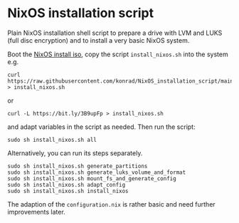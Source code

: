 # NixOS installation script


Plain NixOS installation shell script to prepare a drive with LVM and
LUKS (full disc encryption) and to install a very basic NixOS system.

Boot the [NixOS install iso](https://nixos.org/download.html), copy
the script `install_nixos.sh` into the system e.g.

```
curl https://raw.githubusercontent.com/konrad/NixOS_installation_script/main/install_nixos.sh > install_nixos.sh
```

or

```
curl -L https://bit.ly/3B9upFp > install_nixos.sh
```

and adapt variables in the script as needed. Then run the script:

```
sudo sh install_nixos.sh all
```

Alternatively, you can run its steps separately.

```
sudo sh install_nixos.sh generate_partitions
sudo sh install_nixos.sh generate_luks_volume_and_format
sudo sh install_nixos.sh mount_fs_and_generate_config
sudo sh install_nixos.sh adapt_config
sudo sh install_nixos.sh install_nixos
```

The adaption of the `configuration.nix` is rather basic and need
further improvements later.
